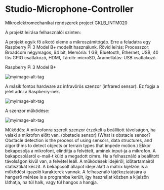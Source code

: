 # Studio-Microphone-Controller
Mikroelektromechanikai rendszerek project
GKLB_INTM020

A projekt leírása felhasználói szinten:

A projekt egyik fő alkotó eleme a mikroszámítógép. Erre a feladatra egy Raspberry Pi 3 Model B+ modellt használunk. 
Rövid leírás: Processzor: Broadcom négymagos, 64 bit, Memória: 1 GB, Bluetooth, Ethernet, USB, 40 tűs GPIO csatlakozó, HDMI, Tároló: microSD, Áramellátás: USB csatlakozó.

Raspberry Pi 3 Model B+

![myimage-alt-tag](http://www.infolex.hu/kep/65936/nagy/raspberry-pi-3-model-b.jpg)

A másik fontos hardware az infravörös szenzor (infrared sensor). Ez fogja a jelet adni a Raspberry-nek.

![myimage-alt-tag](https://ae01.alicdn.com/kf/HTB1W4uFXITxK1Rjy0Fgq6yovpXa5.jpg)

A szenzor működése:

![myimage-alt-tag](https://circuitdigest.com/sites/default/files/inlineimages/IR__.jpg)

Működés:
A mikrofonra szerelt szenzor érzékeli a beállított távolságon, ha valaki a mikrofon  előtt van. (obstacle sensor)
(What is obstacle sensor? Obstacle detection is the process of using sensors, data structures, and algorithms to detect objects or terrain types that impede motion.)
Ekkor bekapcsolja a mikrofont, elindítja a felvételt, aminek input-ja a mikrofon. A bakapcsolásról e-mail-t küld a megadott címre. Ha a felhasználó a beállított távolságon kívül van, a felvétel leáll. A működések idejéről, időtartamairól statisztikát készít. A bekapcsolt állapot ideje alatt a mátrix kijelzőn is a működést igazoló karakterek vannak. A felhasználó tájékoztatására a hangerő mérése is a programba került, így használat közben a kijelzőn láthatja, ha túl halk, vagy túl hangos a hangja.
